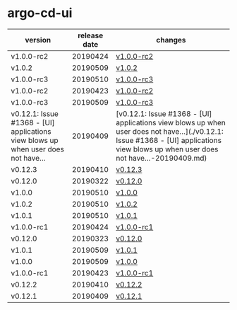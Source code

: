 # argo-cd-ui	


|version|release date|changes|
|---|---|---|
|v1.0.0-rc2|20190424|[v1.0.0-rc2](./v1.0.0-rc2-20190424.md)|
|v1.0.2|20190509|[v1.0.2](./v1.0.2-20190509.md)|
|v1.0.0-rc3|20190510|[v1.0.0-rc3](./v1.0.0-rc3-20190510.md)|
|v1.0.0-rc2|20190423|[v1.0.0-rc2](./v1.0.0-rc2-20190423.md)|
|v1.0.0-rc3|20190509|[v1.0.0-rc3](./v1.0.0-rc3-20190509.md)|
|v0.12.1: Issue #1368 - [UI] applications view blows up when user does not have…|20190409|[v0.12.1: Issue #1368 - [UI] applications view blows up when user does not have…](./v0.12.1: Issue #1368 - [UI] applications view blows up when user does not have…-20190409.md)|
|v0.12.3|20190410|[v0.12.3](./v0.12.3-20190410.md)|
|v0.12.0|20190322|[v0.12.0](./v0.12.0-20190322.md)|
|v1.0.0|20190510|[v1.0.0](./v1.0.0-20190510.md)|
|v1.0.2|20190510|[v1.0.2](./v1.0.2-20190510.md)|
|v1.0.1|20190510|[v1.0.1](./v1.0.1-20190510.md)|
|v1.0.0-rc1|20190424|[v1.0.0-rc1](./v1.0.0-rc1-20190424.md)|
|v0.12.0|20190323|[v0.12.0](./v0.12.0-20190323.md)|
|v1.0.1|20190509|[v1.0.1](./v1.0.1-20190509.md)|
|v1.0.0|20190509|[v1.0.0](./v1.0.0-20190509.md)|
|v1.0.0-rc1|20190423|[v1.0.0-rc1](./v1.0.0-rc1-20190423.md)|
|v0.12.2|20190410|[v0.12.2](./v0.12.2-20190410.md)|
|v0.12.1|20190409|[v0.12.1](./v0.12.1-20190409.md)|
